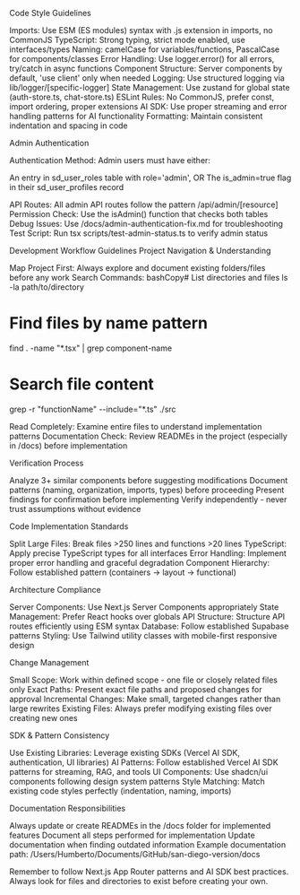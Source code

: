 Code Style Guidelines

Imports: Use ESM (ES modules) syntax with .js extension in imports, no CommonJS
TypeScript: Strong typing, strict mode enabled, use interfaces/types
Naming: camelCase for variables/functions, PascalCase for components/classes
Error Handling: Use logger.error() for all errors, try/catch in async functions
Component Structure: Server components by default, 'use client' only when needed
Logging: Use structured logging via lib/logger/[specific-logger]
State Management: Use zustand for global state (auth-store.ts, chat-store.ts)
ESLint Rules: No CommonJS, prefer const, import ordering, proper extensions
AI SDK: Use proper streaming and error handling patterns for AI functionality
Formatting: Maintain consistent indentation and spacing in code

Admin Authentication

Authentication Method: Admin users must have either:

An entry in sd_user_roles table with role='admin', OR
The is_admin=true flag in their sd_user_profiles record


API Routes: All admin API routes follow the pattern /api/admin/[resource]
Permission Check: Use the isAdmin() function that checks both tables
Debug Issues: Use /docs/admin-authentication-fix.md for troubleshooting
Test Script: Run tsx scripts/test-admin-status.ts to verify admin status

Development Workflow Guidelines
Project Navigation & Understanding

Map Project First: Always explore and document existing folders/files before any work
Search Commands:
bashCopy# List directories and files
ls -la path/to/directory

# Find files by name pattern
find . -name "*.tsx" | grep component-name

# Search file content
grep -r "functionName" --include="*.ts" ./src

Read Completely: Examine entire files to understand implementation patterns
Documentation Check: Review READMEs in the project (especially in /docs) before implementation

Verification Process

Analyze 3+ similar components before suggesting modifications
Document patterns (naming, organization, imports, types) before proceeding
Present findings for confirmation before implementing
Verify independently - never trust assumptions without evidence

Code Implementation Standards

Split Large Files: Break files >250 lines and functions >20 lines
TypeScript: Apply precise TypeScript types for all interfaces
Error Handling: Implement proper error handling and graceful degradation
Component Hierarchy: Follow established pattern (containers → layout → functional)

Architecture Compliance

Server Components: Use Next.js Server Components appropriately
State Management: Prefer React hooks over globals
API Structure: Structure API routes efficiently using ESM syntax
Database: Follow established Supabase patterns
Styling: Use Tailwind utility classes with mobile-first responsive design

Change Management

Small Scope: Work within defined scope - one file or closely related files only
Exact Paths: Present exact file paths and proposed changes for approval
Incremental Changes: Make small, targeted changes rather than large rewrites
Existing Files: Always prefer modifying existing files over creating new ones

SDK & Pattern Consistency

Use Existing Libraries: Leverage existing SDKs (Vercel AI SDK, authentication, UI libraries)
AI Patterns: Follow established Vercel AI SDK patterns for streaming, RAG, and tools
UI Components: Use shadcn/ui components following design system patterns
Style Matching: Match existing code styles perfectly (indentation, naming, imports)

Documentation Responsibilities

Always update or create READMEs in the /docs folder for implemented features
Document all steps performed for implementation
Update documentation when finding outdated information
Example documentation path: /Users/Humberto/Documents/GitHub/san-diego-version/docs

Remember to follow Next.js App Router patterns and AI SDK best practices. Always look for files and directories to exist before creating your own.